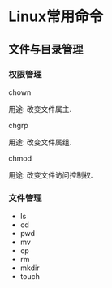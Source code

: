 # Linux常用命令

## 文件与目录管理

### 权限管理

chown

用途: 改变文件属主.

chgrp

用途: 改变文件属组.

chmod

用途: 改变文件访问控制权.

### 文件管理

- ls
- cd
- pwd
- mv
- cp
- rm
- mkdir
- touch
